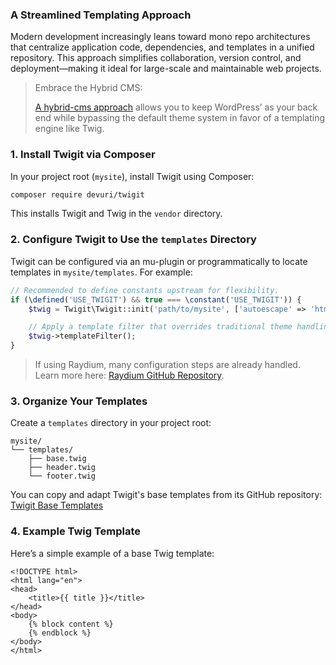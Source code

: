 ### A Streamlined Templating Approach

Modern development increasingly leans toward mono repo architectures that centralize application code, dependencies, and templates in a unified repository. This approach simplifies collaboration, version control, and deployment—making it ideal for large-scale and maintainable web projects.

 > Embrace the Hybrid CMS:
> 
> [A hybrid-cms approach](https://github.com/devuri/twigit/blob/main/docs/why.md) allows you to keep WordPress’ as your back end while bypassing the default theme system in favor of a templating engine like Twig.

### 1. Install Twigit via Composer

In your project root (`mysite`), install Twigit using Composer:

```bash
composer require devuri/twigit
```

This installs Twigit and Twig in the `vendor` directory.


### 2. Configure Twigit to Use the `templates` Directory

Twigit can be configured via an mu-plugin or programmatically to locate templates in `mysite/templates`. For example:

```php
// Recommended to define constants upstream for flexibility.
if (\defined('USE_TWIGIT') && true === \constant('USE_TWIGIT')) {
    $twig = Twigit\Twigit::init('path/to/mysite', ['autoescape' => 'html']);

    // Apply a template filter that overrides traditional theme handling.
    $twig->templateFilter();
}
```

> If using Raydium, many configuration steps are already handled. Learn more here: [Raydium GitHub Repository](https://github.com/devuri/raydium).


### 3. Organize Your Templates

Create a `templates` directory in your project root:

```
mysite/
└── templates/
    ├── base.twig
    ├── header.twig
    └── footer.twig
```

You can copy and adapt Twigit's base templates from its GitHub repository:  [Twigit Base Templates](https://github.com/devuri/twigit/tree/main/src/templates)


### 4. Example Twig Template

Here’s a simple example of a base Twig template:

```twig
<!DOCTYPE html>
<html lang="en">
<head>
    <title>{{ title }}</title>
</head>
<body>
    {% block content %}
    {% endblock %}
</body>
</html>
```
